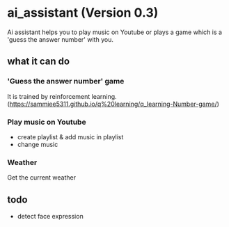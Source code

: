 # ai_assistant (Version 0.3)

Ai assistant helps you to play music on Youtube or plays a game which is a 'guess the answer number' with you.

## what it can do

### 'Guess the answer number' game
It is trained by reinforcement learning. (https://sammiee5311.github.io/q%20learning/q_learning-Number-game/)

### Play music on Youtube
+ create playlist & add music in playlist
+ change music

### Weather
Get the current weather

## todo
+ detect face expression
